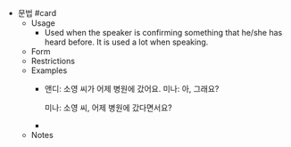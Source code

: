 - 문법 #card
	- Usage
		- Used when the speaker is confirming something that he/she has heard before. It is used a lot when speaking.
	- Form
	- Restrictions
	- Examples
		- 앤디: 소영 씨가 어제 병원에 갔어요.
		  미나: 아, 그래요?
		  
		  미나: 소영 씨, 어제 병원에 갔다면서요?
		-
	- Notes